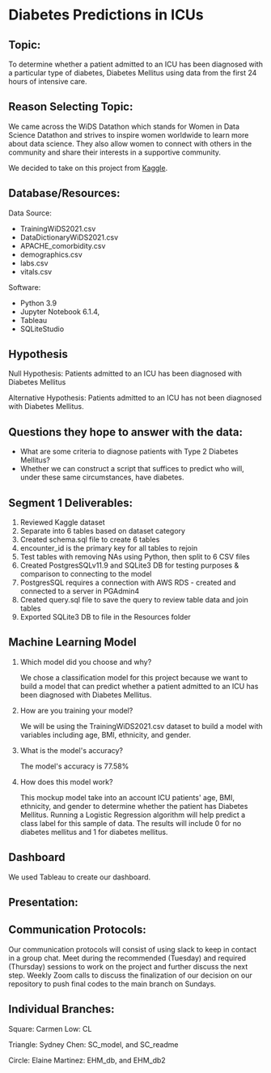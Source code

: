 # Diabetes Predictions in ICUs

## Topic:
To determine whether a patient admitted to an ICU has been diagnosed with a particular type of diabetes, Diabetes Mellitus using data from the first 24 hours of intensive care.


## Reason Selecting Topic:
We came across the WiDS Datathon which stands for Women in Data Science Datathon and strives to inspire women worldwide to learn more about data science. They also allow women to connect with others in the community and share their interests in a supportive community.

We decided to take on this project from [Kaggle](https://www.kaggle.com/c/widsdatathon2021/).


## Database/Resources:
Data Source: 
- TrainingWiDS2021.csv
- DataDictionaryWiDS2021.csv
- APACHE_comorbidity.csv
- demographics.csv
- labs.csv
- vitals.csv

Software: 
- Python 3.9
- Jupyter Notebook 6.1.4, 
- Tableau
- SQLiteStudio

## Hypothesis
Null Hypothesis: 
Patients admitted to an ICU has been diagnosed with Diabetes Mellitus

Alternative Hypothesis: 
Patients admitted to an ICU has not been diagnosed with Diabetes Mellitus.

## Questions they hope to answer with the data:
- What are some criteria to diagnose patients with Type 2 Diabetes Mellitus?
- Whether we can construct a script that suffices to predict who will, under these same circumstances, have diabetes.

## Segment 1 Deliverables:

1. Reviewed Kaggle dataset
2. Separate into 6 tables based on dataset category
3. Created schema.sql file to create 6 tables
4. encounter_id is the primary key for all tables to rejoin
5. Test tables with removing NAs using Python, then split to 6 CSV files
6. Created PostgresSQLv11.9 and SQLite3 DB for testing purposes & comparison to connecting to the model
7. PostgresSQL requires a connection with AWS RDS - created and connected to a server in PGAdmin4
8. Created query.sql file to save the query to review table data and join tables
9. Exported SQLite3 DB to file in the Resources folder

## Machine Learning Model

1. Which model did you choose and why? 

    We chose a classification model for this project because we want to build a model that can predict whether a patient admitted to an ICU has been diagnosed with Diabetes Mellitus.

2. How are you training your model?

    We will be using the TrainingWiDS2021.csv dataset to build a model with variables including age, BMI, ethnicity, and gender.

3. What is the model's accuracy? 

    The model's accuracy is 77.58%

4. How does this model work? 

    This mockup model take into an account ICU patients' age, BMI, ethnicity, and gender to determine whether the patient has Diabetes Mellitus. Running a Logistic Regression algorithm will help predict a class label for this sample of data. The results will include 0 for no diabetes mellitus and 1 for diabetes mellitus.

## Dashboard
We used Tableau to create our dashboard.

## Presentation:

## Communication Protocols:
Our communication protocols will consist of using slack to keep in contact in a group chat.  Meet during the recommended (Tuesday) and required (Thursday) sessions to work on the project and further discuss the next step. Weekly Zoom calls to discuss the finalization of our decision on our repository to push final codes to the main branch on Sundays.

## Individual Branches:
Square: Carmen Low: CL

Triangle: Sydney Chen: SC_model, and SC_readme

Circle: Elaine Martinez: EHM_db, and EHM_db2
